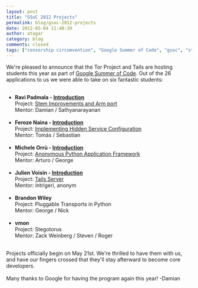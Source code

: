 ```yaml
---
layout: post
title: "GSoC 2012 Projects"
permalink: blog/gsoc-2012-projects
date: 2012-05-04 11:40:39
author: atagar
category: blog
comments: closed
tags: ["censorship circumvention", "Google Summer of Code", "gsoc", "stem"]
---
```


We're pleased to announce that the Tor Project and Tails are hosting students this year as part of [Google Summer of Code](http://www.google-melange.com/gsoc/homepage/google/gsoc2012). Out of the 26 applications to us we were able to take on six fantastic students:  
  

-   **Ravi Padmala - [Introduction](http://archives.seul.org/or/dev/Apr-2012/msg00042.html)**  
     Project: [Stem Improvements and Arm port](https://www.torproject.org/about/gsocProposal/gsoc12-proposal-stemImprovements.html)  
     Mentor: Damian / Sathyanarayanan  
      
-   **Feroze Naina - [Introduction](http://archives.seul.org/or/dev/Apr-2012/msg00038.html)**  
     Project: [Implementing Hidden Service Configuration](http://feroze.in/gsoc12.html)  
     Mentor: Tomás / Sebastian  
      
-   **Michele Orrù - [Introduction](http://archives.seul.org/or/dev/Apr-2012/msg00031.html)**  
     Project: [Anonymous Python Application Framework](https://pad.riseup.net/p/APAF-timeline)  
     Mentor: Arturo / George  
      
-   **Julien Voisin - [Introduction](http://archives.seul.org/or/dev/Apr-2012/msg00035.html)**  
     Project: [Tails Server](http://dustri.org/pub/tails_server.pdf)  
     Mentor: intrigeri, anonym  
      
-   **Brandon Wiley**  
     Project: Pluggable Transports in Python  
     Mentor: George / Nick  
      
-   **vmon**  
     Project: Stegotorus  
     Mentor: Zack Weinberg / Steven / Roger  
      

Projects officially begin on May 21st. We're thrilled to have them with us, and have our fingers crossed that they'll stay afterward to become core developers.  
    
 Many thanks to Google for having the program again this year! -Damian

